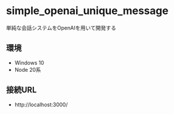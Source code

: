 # simple_openai_unique_message
単純な会話システムをOpenAIを用いて開発する

## 環境
- Windows 10
- Node 20系

## 接続URL
- http://localhost:3000/
